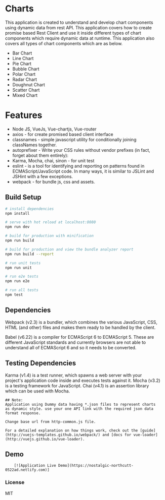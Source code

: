 # Charts

This application is created to understand and develop chart components using dynamic data from rest API.
This application covers how to create promise based Rest Client and use it inside different types of chart components which require dynamic data at runtime.
This application also covers all types of chart components which are as below.

* Bar Chart
* Line Chart
* Pie Chart
* Bubble Chart
* Polar Chart
* Radar Chart
* Doughnut Chart
* Scatter Chart
* Mixed Chart

# Features
* Node JS, VueJs, Vue-chartjs, Vue-router
* axios - for create promised based client interface
* classnames - simple javascript utility for conditionally joining classNames together.
* autoprefixer - Write your CSS rules without vendor prefixes (in fact, forget about them entirely):
* Karma, Mocha, chai, sinon - for unit test  
* eslint - is a tool for identifying and reporting on patterns found in ECMAScript/JavaScript code. In many ways, it is similar to JSLint and JSHint with a few exceptions.
* webpack - for bundle js, css and assets.

## Build Setup

``` bash
# install dependencies
npm install

# serve with hot reload at localhost:8080
npm run dev

# build for production with minification
npm run build

# build for production and view the bundle analyzer report
npm run build --report

# run unit tests
npm run unit

# run e2e tests
npm run e2e

# run all tests
npm test
```
## Dependencies
Webpack (v2.3) is a bundler, which combines the various JavaScript, CSS, HTML (and other) files and makes them ready to be handled by the client.

Babel (v6.22) is a compiler for ECMAScript 6 to ECMAScript 5. These are different JavaScript standards and currently browsers are not able to understand all of ECMAScript 6 and so it needs to be converted.

## Testing Dependencies
Karma (v1.4) is a test runner, which spawns a web server with your project's application code inside and executes tests against it.
Mocha (v3.2) is a testing framework for JavaScript.
Chai (v4.1) is an assertion library which can be used with Mocha.


```
## Note: 
Application using Dummy data having *.json files to represent charts as dynamic style. use your one API link with the required json data format response.

Change base url from http-common.js file.

```
```
For a detailed explanation on how things work, check out the [guide](http://vuejs-templates.github.io/webpack/) and [docs for vue-loader](http://vuejs.github.io/vue-loader).
```
## Demo
```
    [![Application Live Demo](https://nostalgic-northcutt-0522ad.netlify.com)]
```

### License
MIT